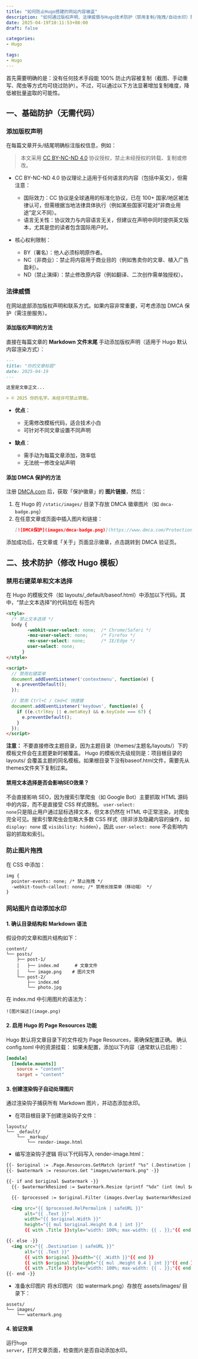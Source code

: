 ```yaml
---
title: "如何防止Hugo搭建的网站内容被盗"
description: "如何通过版权声明、法律威慑与Hugo技术防护（禁用复制/拖拽/自动水印）防止内容被恶意复制，兼顾SEO友好性与内容安全。"
date: 2025-04-19T10:11:53+08:00
draft: false

categories:
- Hugo

tags:
- Hugo
---
```


首先需要明确的是：没有任何技术手段能 100% 防止内容被复制（截图、手动重写、爬虫等方式均可绕过防护）。不过，可以通过以下方法显著增加复制难度，降低被批量盗取的可能性。

## 一、基础防护（无需代码）
### 添加版权声明
在每篇文章开头/结尾明确标注版权信息，例如：
> 本文采用 [CC BY-NC-ND 4.0](https://creativecommons.org/licenses/by-nc-nd/4.0/) 协议授权，禁止未经授权的转载、复制或修改。

- CC BY-NC-ND 4.0 协议理论上适用于任何语言的内容（包括中英文），但需注意：
    - 国际效力：CC 协议是全球通用的标准化协议，已在 100+ 国家/地区被法律认可，但需根据当地法律具体执行（例如某些国家可能对“非商业用途”定义不同）。
    - 语言无关性：协议效力与内容语言无关，但建议在声明中同时提供英文版本，尤其是您的读者包含国际用户时。

- 核心权利限制：
    - BY（署名）：他人必须标明原作者。
    - NC（非商业）：禁止将内容用于商业目的（例如售卖你的文章、植入广告盈利）。
    - ND（禁止演绎）：禁止修改原内容（例如翻译、二次创作需单独授权）。


### 法律威慑

在网站底部添加版权声明和联系方式。如果内容非常重要，可考虑添加 DMCA 保护（需注册服务）。

#### 添加版权声明的方法
直接在每篇文章的 **Markdown 文件末尾** 手动添加版权声明（适用于 Hugo 默认内容渲染方式）：  
  ```markdown
  ---
  title: "你的文章标题"
  date: 2025-04-19
  ---

  这里是文章正文...

  > © 2025 你的名字。未经许可禁止转载。
  ```

- **优点**：  
  - 无需修改模板代码，适合技术小白  
  - 可针对不同文章设置不同声明  

- **缺点**：  
  - 需手动为每篇文章添加，效率低  
  - 无法统一修改全站声明  

#### 添加 DMCA 保护的方法
注册 [DMCA.com](https://www.dmca.com/) 后，获取「保护徽章」的 **图片链接**，然后：  
  1. 在 Hugo 的 `/static/images/` 目录下存放 DMCA 徽章图片（如 `dmca-badge.png`）  
  2. 在任意文章或页面中插入图片和链接：  
     ```markdown
     [![DMCA保护](images/dmca-badge.png)](https://www.dmca.com/Protection/Status.aspx?ID=xxx)
     ```
  
添加成功后，在文章或「关于」页面显示徽章，点击跳转到 DMCA 验证页。


## 二、技术防护（修改 Hugo 模板）
### 禁用右键菜单和文本选择
在 Hugo 的模板文件（如 layouts/_default/baseof.html）中添加以下代码。其中，“禁止文本选择”的代码加在 <head> 标签内
```html
<style>
  /* 禁止文本选择 */
  body {
        -webkit-user-select: none;  /* Chrome/Safari */
        -moz-user-select: none;     /* Firefox */
        -ms-user-select: none;      /* IE/Edge */
        user-select: none;
      }
</style>

<script>
  // 禁用右键菜单
  document.addEventListener('contextmenu', function(e) {
    e.preventDefault();
  });

  // 禁用 Ctrl+C / Cmd+C 快捷键
  document.addEventListener('keydown', function(e) {
    if ((e.ctrlKey || e.metaKey) && e.keyCode === 67) {
      e.preventDefault();
    }
  });
</script>
```
**注意：**
不要直接修改主题目录，因为主题目录（themes/主题名/layouts/）下的模板文件会在主题更新时被覆盖。
Hugo 的模板优先级规则是：项目根目录的 layouts/ 会覆盖主题的同名模板。如果根目录下没有baseof.html文件，需要先从themes文件夹下复制过来。

#### 禁用文本选择是否会影响SEO效果？
不会直接影响 SEO，因为搜索引擎爬虫（如 Google Bot）主要抓取 HTML 源码中的内容，而不是直接受 CSS 样式限制。
<code>user-select: none</code>只是阻止用户通过鼠标选择文本，但文本仍然在 HTML 中正常渲染，对爬虫完全可见。搜索引擎爬虫会忽略大多数 CSS 样式（除非涉及隐藏内容的操作，如 <code>display: none</code> 或 <code>visibility: hidden</code>），因此 <code>user-select: none</code> 不会影响内容的抓取和索引。

### 防止图片拖拽
在 CSS 中添加：
```html
img {
  pointer-events: none; /* 禁止拖拽 */
  -webkit-touch-callout: none; /* 禁用长按菜单（移动端） */
}
```

### 网站图片自动添加水印
#### 1. 确认目录结构和 Markdown 语法
假设你的文章和图片结构如下：
```
content/
└── posts/
    ├── post-1/
    │   ├── index.md      # 文章文件
    │   └── image.png    # 图片文件
    └── post-2/
        ├── index.md
        └── photo.jpg
```

在 index.md 中引用图片的语法为：
```
![图片描述](image.png)
```

#### 2. 启用 Hugo 的 Page Resources 功能
Hugo 默认将文章目录下的文件视为 Page Resources，需确保配置正确。
确认 config.toml 中的资源挂载：
如果未配置，添加以下内容（通常默认已启用）：
```toml
[module]
  [[module.mounts]]
    source = "content"
    target = "content"
```

#### 3. 创建渲染钩子自动处理图片
通过渲染钩子捕获所有 Markdown 图片，并动态添加水印。
- 在项目根目录下创建渲染钩子文件：
```
layouts/
└── _default/
    └── _markup/
        └── render-image.html
```
- 编写渲染钩子逻辑
将以下代码写入 render-image.html：
```html
{{- $original := .Page.Resources.GetMatch (printf "%s" (.Destination | safeURL)) -}}
{{- $watermark := resources.Get "images/watermark.png" -}}

{{- if and $original $watermark -}}
  {{- $watermarkResized := $watermark.Resize (printf "%dx" (int (mul $original.Width 0.3))) -}}

  {{- $processed := $original.Filter (images.Overlay $watermarkResized (sub $original.Width $watermarkResized.Width) (sub $original.Height $watermarkResized.Height)) -}}

  <img src="{{ $processed.RelPermalink | safeURL }}" 
       alt="{{ .Text }}" 
       width="{{ $original.Width }}" 
       height="{{ mul $original.Height 0.4 | int }}" 
       {{ with .Title }}style="width: 100%; max-width: {{ . }};"{{ end }} />

{{- else -}}
  <img src="{{ .Destination | safeURL }}" 
       alt="{{ .Text }}" 
       {{ with $original }}width="{{ .Width }}"{{ end }}
       {{ with $original }}height="{{ mul .Height 0.4 | int }}"{{ end }}
       {{ with .Title }}style="width: 100%; max-width: {{ . }};"{{ end }}/>
{{- end -}}
```

- 准备水印图片
将水印图片（如 watermark.png）存放在 assets/images/ 目录下：
```
assets/
└── images/
    └── watermark.png
```

#### 4. 验证效果
运行<code>hugo server</code>，打开文章页面，检查图片是否自动添加水印。